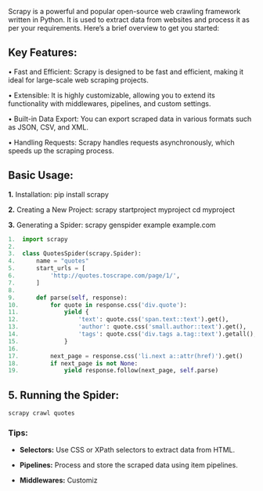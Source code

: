 Scrapy is a powerful and popular open-source web crawling framework written in Python. It is used to extract data from websites and process it as per your requirements. Here’s a brief overview to get you started:

## Key Features:

•	 Fast and Efficient: Scrapy is designed to be fast and efficient, making it ideal for large-scale web scraping projects.

•	  Extensible: It is highly customizable, allowing you to extend its functionality with middlewares, pipelines, and custom settings.

•	  Built-in Data Export: You can export scraped data in various formats such as JSON, CSV, and XML.

•	  Handling Requests: Scrapy handles requests asynchronously, which speeds up the scraping process.

## Basic Usage:

**1.**	Installation: pip install scrapy

**2.**	Creating a New Project: scrapy startproject myproject cd myproject

**3.**	Generating a Spider: scrapy genspider example example.com


 
```python
1.	import scrapy
2.	
3.	class QuotesSpider(scrapy.Spider):
4.	    name = "quotes"
5.	    start_urls = [
6.	        'http://quotes.toscrape.com/page/1/',
7.	    ]
8.	
9.	    def parse(self, response):
10.	        for quote in response.css('div.quote'):
11.	            yield {
12.	                'text': quote.css('span.text::text').get(),
13.	                'author': quote.css('small.author::text').get(),
14.	                'tags': quote.css('div.tags a.tag::text').getall(),
15.	            }
16.	
17.	        next_page = response.css('li.next a::attr(href)').get()
18.	        if next_page is not None:
19.	            yield response.follow(next_page, self.parse)
```


## 5.	Running the Spider:
`scrapy crawl quotes`

### **Tips:**

-	**Selectors:** Use CSS or XPath selectors to extract data from HTML.
  
-	**Pipelines:** Process and store the scraped data using item pipelines.
  
-	**Middlewares:** Customiz
 
